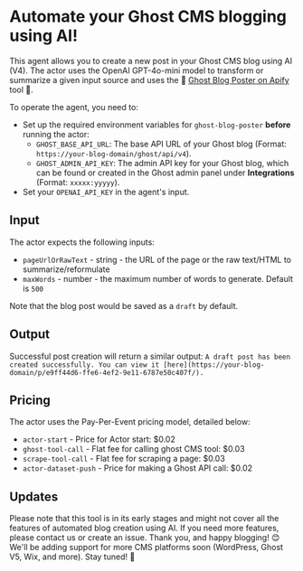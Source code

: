 # Automate your Ghost CMS blogging using AI!

This agent allows you to create a new post in your Ghost CMS blog using AI (V4). The actor uses the OpenAI GPT-4o-mini model to transform or summarize a given input source and uses the 🔗 [Ghost Blog Poster on Apify](https://apify.com/azzouzana/ghost-blog-poster) tool 🚀.

To operate the agent, you need to:

- Set up the required environment variables for `ghost-blog-poster` **before** running the actor:
    - `GHOST_BASE_API_URL`: The base API URL of your Ghost blog (Format: `https://your-blog-domain/ghost/api/v4`).
    - `GHOST_ADMIN_API_KEY`: The admin API key for your Ghost blog, which can be found or created in the Ghost admin panel under **Integrations** (Format: `xxxxx:yyyyy`).
- Set your `OPENAI_API_KEY` in the agent's input.

## Input

The actor expects the following inputs:

- `pageUrlOrRawText` - string - the URL of the page or the raw text/HTML to summarize/reformulate
- `maxWords` - number - the maximum number of words to generate. Default is `500`

Note that the blog post would be saved as a `draft` by default.

## Output

Successful post creation will return a similar output:
`A draft post has been created successfully. You can view it [here](https://your-blog-domain/p/e9ff44d6-ffe6-4ef2-9e11-6787e50c407f/).`

## Pricing

The actor uses the Pay-Per-Event pricing model, detailed below:

- `actor-start` - Price for Actor start: $0.02
- `ghost-tool-call` - Flat fee for calling ghost CMS tool: $0.03
- `scrape-tool-call` - Flat fee for scraping a page: $0.03
- `actor-dataset-push` - Price for making a Ghost API call: $0.02

## Updates

Please note that this tool is in its early stages and might not cover all the features of automated blog creation using AI. If you need more features, please contact us or create an issue. Thank you, and happy blogging! 😊
We'll be adding support for more CMS platforms soon (WordPress, Ghost V5, Wix, and more). Stay tuned! 🚀
